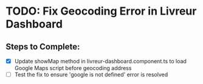 # TODO: Fix Geocoding Error in Livreur Dashboard

## Steps to Complete:
- [x] Update showMap method in livreur-dashboard.component.ts to load Google Maps script before geocoding address
- [ ] Test the fix to ensure 'google is not defined' error is resolved

